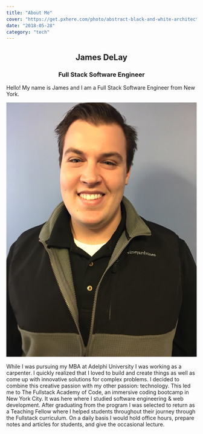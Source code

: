 ```yaml
---
title: "About Me"
cover: "https://get.pxhere.com/photo/abstract-black-and-white-architecture-sky-skyline-photography-view-building-city-skyscraper-new-york-manhattan-cityscape-panorama-downtown-daytime-usa-america-landmark-monochrome-tower-block-sit-background-image-background-legs-outlook-ny-surreal-sw-fantasy-mood-roofs-metropolis-template-photo-montage-expressive-city-panorama-urban-area-monochrome-photography-metropolitan-area-fantasy-picture-1373655.jpg"
date: "2018-05-28"
category: "tech"
---
```

<center><h2>James DeLay</h2></center>
<center><h3>Full Stack Software Engineer</h3></center>

Hello! My name is James and I am a Full Stack Software Engineer from New York.

![alt text](Headshot.jpg "That's me!")

While I was pursuing my MBA at Adelphi University I was working as a carpenter. I quickly realized that I loved to build and create things as well as come up with innovative solutions for complex problems. I decided to combine this creative passion with my other passion: technology. This led me to The Fullstack Academy of Code, an immersive coding bootcamp in New York City. It was here where I studied software engineering & web development. After graduating from the program I was selected to return as a Teaching Fellow where I helped students throughout their journey through the Fullstack curriculum. On a daily basis I would hold office hours, prepare notes and articles for students, and give the occasional lecture.

